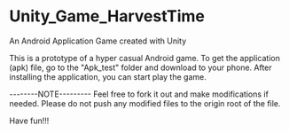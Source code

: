 # Unity_Game_HarvestTime
An Android Application Game created with Unity


This is a prototype of a hyper casual Android game.
To get the application (apk) file, go to the "Apk_test" folder and download to your phone.
After installing the application, you can start play the game.

--------NOTE---------
Feel free to fork it out and make modifications if needed.
Please do not push any modified files to the origin root of the file.

Have fun!!!